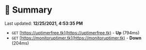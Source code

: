 # 📖 Summary
Last updated: **12/25/2021, 4:53:35 PM**

- `GET` [https://uptimerfree.tk](https://uptimerfree.tk) - **Up** (794ms)
- `GET` [https://monitoruptimer.tk](https://monitoruptimer.tk) - **Down** (204ms)
